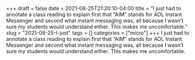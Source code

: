 +++draft = falsedate = 2021-08-25T21:20:10-04:00title = "I just had to annotate a class reading to explain first that “AIM” stands for AOL Instant Messenger and second what instant messaging was, all because I wasn’t sure my students would understand either. This makes me uncomfortable."slug = "2021-08-25-I-just"tags = []categories = ["micro"]+++I just had to annotate a class reading to explain first that “AIM” stands for AOL Instant Messenger and second what instant messaging was, all because I wasn’t sure my students would understand either. This makes me uncomfortable.